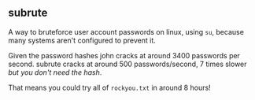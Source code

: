 ## subrute

A way to bruteforce user account passwords on linux, using `su`, because many systems aren't configured to prevent it.


Given the password hashes john cracks at around 3400 passwords per second.
subrute cracks at around 500 passwords/second, 7 times slower *but you don't need the hash*.

That means you could try all of `rockyou.txt` in around 8 hours!

